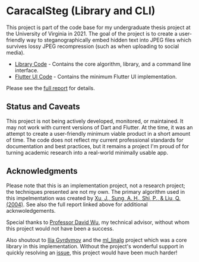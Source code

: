 # CaracalSteg (Library and CLI)
This project is part of the code base for my undergraduate thesis project at the University of Virginia in 2021. The goal of the project is to create a user-friendly way to steganographically embed hidden text into JPEG files which survives lossy JPEG recompression (such as when uploading to social media).

- [Library Code](https://github.com/Rayhawk11/caracal_steg) - Contains the core algorithm, library, and a command line interface.
- [Flutter UI Code](https://github.com/Rayhawk11/caracal_steg_ui) - Contains the minimum Flutter UI implementation.

Please see the [full report](https://doi.org/10.18130/tw10-fd71) for details.

## Status and Caveats
This project is not being actively developed, monitored, or maintained. It may not work with current versions of Dart and Flutter. At the time, it was an attempt to create a user-friendly minimum viable product in a short amount of time. The code does not reflect my current professional standards for documentation and best practices, but it remains a project I'm proud of for turning academic research into a real-world minimally usable app.

## Acknowledgments
Please note that this is an implementation project, not a research project; the techniques presented are not my own. The primary algorithm used in this impelmentation was created by [Xu, J., Sung, A. H., Shi, P., & Liu, Q. (2004)](https://doi.org/10.1109/ITCC.2004.1286737). See also the full report linked above for additional acknwoledgements.

Special thanks to [Professor David Wu](https://engineering.virginia.edu/faculty/david-wu), my technical advisor, without whom this project would not have been a success.

Also shoutout to [Ilia Gyrdymov](https://github.com/gyrdym) and the [ml_linalg](https://github.com/gyrdym/ml_linalg) project which was a core library in this implementation. Without the project's wonderful support in quickly resolving an [issue](https://github.com/gyrdym/ml_linalg/issues/100), this project would have been much harder!